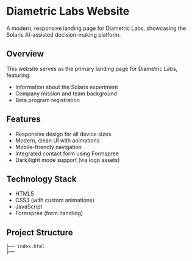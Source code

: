 # Diametric Labs Website

A modern, responsive landing page for Diametric Labs, showcasing the Solaris AI-assisted decision-making platform.

## Overview

This website serves as the primary landing page for Diametric Labs, featuring:

- Information about the Solaris experiment
- Company mission and team background
- Beta program registration

## Features

- Responsive design for all device sizes
- Modern, clean UI with animations
- Mobile-friendly navigation
- Integrated contact form using Formspree
- Dark/light mode support (via logo assets)

## Technology Stack

- HTML5
- CSS3 (with custom animations)
- JavaScript
- Formspree (form handling)

## Project Structure

```
├── index.html
├──
```
